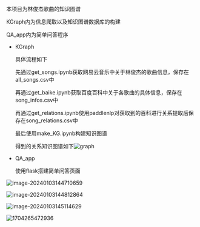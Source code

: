 本项目为林俊杰歌曲的知识图谱



KGraph内为信息爬取以及知识图谱数据库的构建

QA_app内为简单问答程序



- KGraph

  具体流程如下

  先通过get_songs.ipynb获取网易云音乐中关于林俊杰的歌曲信息，保存在all_songs.csv中

  再通过get_baike.ipynb获取百度百科中关于各歌曲的具体信息，保存在song_infos.csv中

  再通过get_relations.ipynb使用paddlenlp对获取到的百科进行关系提取后保存在song_relations.csv中

  最后使用make_KG.ipynb构建知识图谱

  得到的关系知识图谱如下![graph](C:\Users\10203\Desktop\知识图谱\歌曲\KGraph\graph.png)

- QA_app

  使用flask搭建简单问答页面

![image-20240103144710659](C:\Users\10203\Desktop\知识图谱\歌曲\QA_app\作曲.png)

![image-20240103144812864](C:\Users\10203\Desktop\知识图谱\歌曲\QA_app\专辑.png)

![image-20240103145114629](C:\Users\10203\Desktop\知识图谱\歌曲\QA_app\歌手.png)

![1704265472936](C:\Users\10203\Desktop\知识图谱\歌曲\QA_app\作词.png)